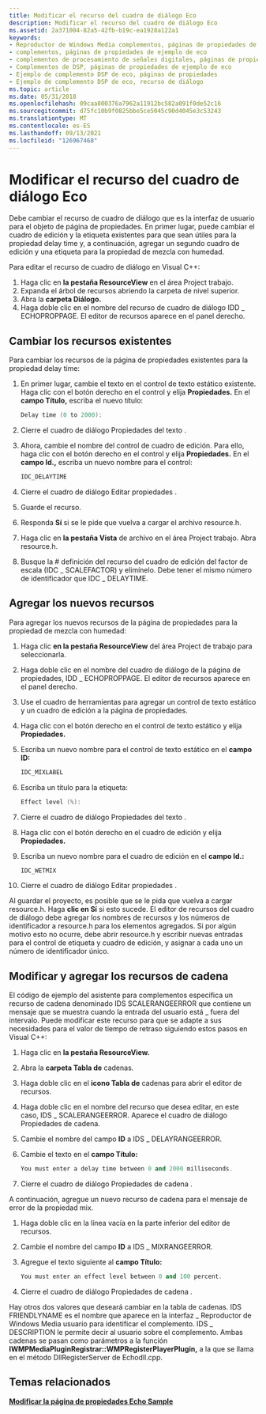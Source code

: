 ```yaml
---
title: Modificar el recurso del cuadro de diálogo Eco
description: Modificar el recurso del cuadro de diálogo Eco
ms.assetid: 2a371004-82a5-42fb-b19c-ea1928a122a1
keywords:
- Reproductor de Windows Media complementos, páginas de propiedades de ejemplo echo
- complementos, páginas de propiedades de ejemplo de eco
- complementos de procesamiento de señales digitales, páginas de propiedades de ejemplo de eco
- Complementos de DSP, páginas de propiedades de ejemplo de eco
- Ejemplo de complemento DSP de eco, páginas de propiedades
- Ejemplo de complemento DSP de eco, recurso de diálogo
ms.topic: article
ms.date: 05/31/2018
ms.openlocfilehash: 09caa800376a7962a11912bc582a091f0de52c16
ms.sourcegitcommit: d75fc10b9f0825bbe5ce5045c90d4045e3c53243
ms.translationtype: MT
ms.contentlocale: es-ES
ms.lasthandoff: 09/13/2021
ms.locfileid: "126967468"
---
```

# <a name="modifying-the-echo-dialog-resource"></a>Modificar el recurso del cuadro de diálogo Eco

Debe cambiar el recurso de cuadro de diálogo que es la interfaz de usuario para el objeto de página de propiedades. En primer lugar, puede cambiar el cuadro de edición y la etiqueta existentes para que sean útiles para la propiedad delay time y, a continuación, agregar un segundo cuadro de edición y una etiqueta para la propiedad de mezcla con humedad.

Para editar el recurso de cuadro de diálogo en Visual C++:

1.  Haga clic en **la pestaña ResourceView** en el área Project trabajo.
2.  Expanda el árbol de recursos abriendo la carpeta de nivel superior.
3.  Abra la **carpeta Diálogo.**
4.  Haga doble clic en el nombre del recurso de cuadro de diálogo IDD \_ ECHOPROPPAGE. El editor de recursos aparece en el panel derecho.

## <a name="changing-the-existing-resources"></a>Cambiar los recursos existentes

Para cambiar los recursos de la página de propiedades existentes para la propiedad delay time:

1.  En primer lugar, cambie el texto en el control de texto estático existente. Haga clic con el botón derecho en el control y elija **Propiedades.** En el **campo Título,** escriba el nuevo título:
    ```C++
    Delay time (0 to 2000):
    
    ```

    

2.  Cierre el cuadro de diálogo Propiedades del texto .
3.  Ahora, cambie el nombre del control de cuadro de edición. Para ello, haga clic con el botón derecho en el control y elija **Propiedades.** En el **campo Id.,** escriba un nuevo nombre para el control:
    ```C++
    IDC_DELAYTIME
    
    ```

    

4.  Cierre el cuadro de diálogo Editar propiedades .
5.  Guarde el recurso.
6.  Responda **Sí** si se le pide que vuelva a cargar el archivo resource.h.
7.  Haga clic en **la pestaña Vista** de archivo en el área Project trabajo. Abra resource.h.
8.  Busque la \# definición del recurso del cuadro de edición del factor de escala (IDC \_ SCALEFACTOR) y elimínelo. Debe tener el mismo número de identificador que IDC \_ DELAYTIME.

## <a name="adding-the-new-resources"></a>Agregar los nuevos recursos

Para agregar los nuevos recursos de la página de propiedades para la propiedad de mezcla con humedad:

1.  Haga clic **en la pestaña ResourceView** del área Project de trabajo para seleccionarla.
2.  Haga doble clic en el nombre del cuadro de diálogo de la página de propiedades, IDD \_ ECHOPROPPAGE. El editor de recursos aparece en el panel derecho.
3.  Use el cuadro de herramientas para agregar un control de texto estático y un cuadro de edición a la página de propiedades.
4.  Haga clic con el botón derecho en el control de texto estático y elija **Propiedades.**
5.  Escriba un nuevo nombre para el control de texto estático en el **campo ID:**
    ```C++
    IDC_MIXLABEL
    
    ```

    

6.  Escriba un título para la etiqueta:
    ```C++
    Effect level (%):
    
    ```

    

7.  Cierre el cuadro de diálogo Propiedades del texto .
8.  Haga clic con el botón derecho en el cuadro de edición y elija **Propiedades.**
9.  Escriba un nuevo nombre para el cuadro de edición en el **campo Id.:**
    ```C++
    IDC_WETMIX
    
    ```

    

10. Cierre el cuadro de diálogo Editar propiedades .

Al guardar el proyecto, es posible que se le pida que vuelva a cargar resource.h. Haga **clic en Sí** si esto sucede. El editor de recursos del cuadro de diálogo debe agregar los nombres de recursos y los números de identificador a resource.h para los elementos agregados. Si por algún motivo esto no ocurre, debe abrir resource.h y escribir nuevas entradas para el control de etiqueta y cuadro de edición, y asignar a cada uno un número de identificador único.

## <a name="modifying-and-adding-the-string-resources"></a>Modificar y agregar los recursos de cadena

El código de ejemplo del asistente para complementos especifica un recurso de cadena denominado IDS SCALERANGEERROR que contiene un mensaje que se muestra cuando la entrada del usuario está \_ fuera del intervalo. Puede modificar este recurso para que se adapte a sus necesidades para el valor de tiempo de retraso siguiendo estos pasos en Visual C++:

1.  Haga clic en **la pestaña ResourceView.**
2.  Abra la **carpeta Tabla de** cadenas.
3.  Haga doble clic en el **icono Tabla de** cadenas para abrir el editor de recursos.
4.  Haga doble clic en el nombre del recurso que desea editar, en este caso, IDS \_ SCALERANGEERROR. Aparece el cuadro de diálogo Propiedades de cadena.
5.  Cambie el nombre del campo **ID** a IDS \_ DELAYRANGEERROR.
6.  Cambie el texto en el **campo Título:**
    ```C++
    You must enter a delay time between 0 and 2000 milliseconds.
    
    ```

    

7.  Cierre el cuadro de diálogo Propiedades de cadena .

A continuación, agregue un nuevo recurso de cadena para el mensaje de error de la propiedad mix.

1.  Haga doble clic en la línea vacía en la parte inferior del editor de recursos.
2.  Cambie el nombre del campo **ID** a IDS \_ MIXRANGEERROR.
3.  Agregue el texto siguiente al **campo Título:**
    ```C++
    You must enter an effect level between 0 and 100 percent.
    
    ```

    

4.  Cierre el cuadro de diálogo Propiedades de cadena .

Hay otros dos valores que deseará cambiar en la tabla de cadenas. IDS FRIENDLYNAME es el nombre que aparece en la interfaz \_ Reproductor de Windows Media usuario para identificar el complemento. IDS \_ DESCRIPTION le permite decir al usuario sobre el complemento. Ambas cadenas se pasan como parámetros a la función **IWMPMediaPluginRegistrar::WMPRegisterPlayerPlugin,** a la que se llama en el método DllRegisterServer de Echodll.cpp.

## <a name="related-topics"></a>Temas relacionados

<dl> <dt>

[**Modificar la página de propiedades Echo Sample**](modifying-the-echo-sample-property-page.md)
</dt> </dl>

 

 




